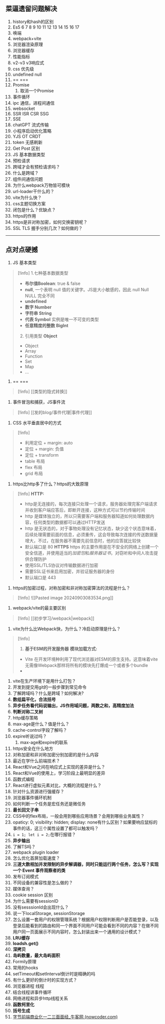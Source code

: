 ## 菜逼遗留问题解决
1. history和hash的区别
2. Es5 6 7 8 9 10 11 12 13 14 15 16 17
3. 唤端
4. webpack+vite
5. 浏览器渲染原理
6. 浏览器缓存
7. 性能指标
8. v2-v3 v3响应式 
9. css 优先级
10. undefined null
11. == ===
12. Promise 
	1. 取消一个Promise
13. 事件循环
14. ipc 通信，进程间通信
15. websocket
16. SSR ISR CSR SSG
17. SSE 
18. chatGPT 流式传输
19. 小程序启动优化策略
20. YJS OT CRDT
21. token 无感刷新
22. Get Post 区别
23. JS 基本数据类型
24. 预检请求
25. 跨域才会有预检请求吗？
26. 什么是跨域？
27. 组件间通信问题
28. 为什么webpack万物皆可模块
29. url-loader干什么的？
30. vite为什么快？
31. css主题切换方案
32. 闭包是什么？优缺点？
33. https的作用
34. https是非对称加密，如何交换密钥呢？
35. SSL TLS 握手分别几次？如何做的？
---
## 点对点硬撼
1. JS 基本类型
>[!info]
>1.七种基本数据类型 
>- **布尔值Boolean**: true & false
>- **null**, 一个表明 null 值的关键字。JS是大小敏感的，因此 null Null NULL 完全不同
>- **undefined**
>- **数字 Number**
>- **字符串 String**
>- **代表 Symbol** 实例是唯一不可变的类型
>- **任意精度的整数 BigInt**
>2. 引用类型 **Object**
>- Object
>- Array
>- Function
>- Set
>- Map
>- ...
1. == ===
>[!info]
>[[类型的隐式转换]]
1. 事件冒泡和捕获，JS事件流
>[!info]
>[[发的blog/事件代理|事件代理]]
1. CSS 水平垂直居中的方式
>[!info]
>- 利用定位 + margin: auto
>- 定位 + margin: 负值
>- 定位 + transform
>- table 布局
>- flex 布局
>- grid 布局
1. https比http多了什么？https的大致原理
>[!info]
>**HTTP:**
>- http是无连接的，每次连接只处理一个请求，服务器处理完客户端请求并收到客户端应答后，即断开连接，这种方式可以节约传输时间
>- http 是媒体独立的，所以只需要客户端和服务器知道如何处理数据内容，任何类型的数据都可以通过HTTP发送
>- http 是无状态的，对于事物处理没有记忆状态，缺少这个状态意味着，后续处理需要前面的信息，必须重传，这会导致每次连接的传送数据量增大，不过，在服务器不需要先前信息时，他的应答就比较快
>- 默认端口是 80
>**HTTPS**
>https 的主要作用是在不安全的网络上创建一个安全信道，并使用适当的*加密包*和*服务器证书*，对窃听和中间人攻击提供合理防护
>- 使用SSL/TLS协议对传输数据进行加密
>- 需要SSL证书来启用加密，并验证服务器的身份
>- 默认端口是 443

1. https的加密过程，对称加密和非对称加密算法的流程是什么？
>[!info]
>![[Pasted image 20240903083534.png]]
>
1. webpack/vite的最主要区别
>[!info]
>[[初步学习/webpack|webpack]]
1. vite为什么比Webpack快，为什么？冷启动原理是什么？
>[!info]
>1. **基于ESM的开发服务器**
>	**模块加载方式:**
>	- Vite 在开发环境种利用了现代浏览器对ESM的原生支持。这意味着vite无需像Webpack那样将所有的模块先打爆成一个或者多个bundle
>	- 

1. vite在生产环境下是用什么打包？
2. 开发到提交用git的一般步骤到常见命令
3. 了解跨域吗？什么是跨域？如何解决?
4. **数组扁平化，合法括号**
5. **异步任务看代码说输出，JS作用域问题，两数之和，高精度加法**
6. **判断对称二叉树**
7. http缓存策略
8. max-age是什么？值是什么？
9. cache-control字段了解吗？
10. expire听说过吗？
	1. max-age和expire的联系
11. https安全在什么地方
12. 对称加密和非对称加密分别加密的是什么内容
13. 最近在学什么前端技术？
14. React和Vue之间在响应式上实现的差异是什么？
15. React和Vue的使用上，学习阶段上最明显的差异
16. 函数式编程
17. React进行虚拟元素对比，大概的流程是什么？
18. 针对什么资源进行强缓存？
19. 浏览器事件循环机制
20. 如何判断一个任务是宏任务还是微任务
21. **最长回文子串**
22. CSS中的flex布局，一般会用到哪些应用场景？会用到哪些业务属性？
23. opaticy: 0; visibility: hidden; display: none有什么区别？如果要响应鼠标的事件的话，这三个属性设置了都可以触发吗？
24. `i = 1; let i = 2;`在哪行报错？
25. **异步输出**
26. 了解TS吗？
27. webpack plugin loader
28. 怎么优化首屏加载速度？
29. **三道大数相加并发限制的异步解调器，同时只能运行两个任务，怎么写？实现一个 Event 事件观察者的类**
30. 发布订阅模式
31. 不同设备的兼容性是怎么做的？
32. 媒体查询？
33. cookie session 区别
34. 为什么需要有sessionID
35. 没有sesssionId会出现什么？
36. 说一下localStorage, sessionStorage
37. 怎么设置一套用户的权限管理系统？根据用户权限判断用户是否能登录，以及登录后能看到的路由和同一个界面不同用户可能会看到不同的内容？在做不同用户同一页面展示不同内容时，怎么封装出来一个通用的设计模式？
38. **LRU缓存**
39. **loadsh.get()**
40. **深拷贝**
41. **岛屿数量，最大岛屿面积**
42. Formily原理
43. 常用的hooks
44. setTimeout和setInterval倒计时是精确的吗
45. 有什么更好的倒计时的实现方式？
46. 浏览器进程 线程
47. 结合线程讲事件循环
48. 网络进程和异步http线程关系
49. **函数柯里化**
50. **括号生成**
51. [字节前端商业化一二三面面经_牛客网 (nowcoder.com)](https://www.nowcoder.com/discuss/411136220913299456?sourceSSR=search)